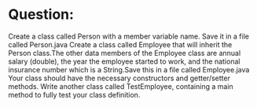 # Question:
Create a class called Person with a member variable name. Save it in a file called Person.java
Create a class called Employee that will inherit the Person class.The other data members of the Employee class are annual salary (double), the year the employee started to work, and the national insurance number which is a String.Save this in a file called Employee.java
Your class should have the necessary constructors and getter/setter methods.
Write another class called TestEmployee, containing a main method to fully test your class definition.
